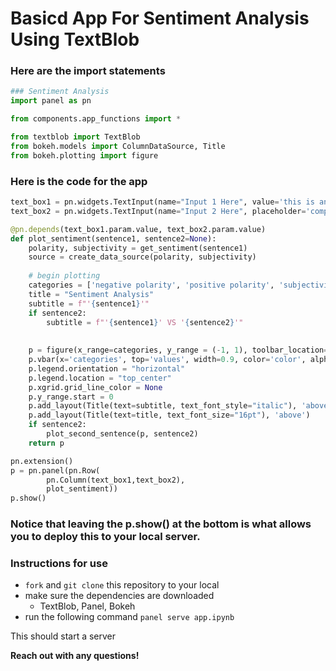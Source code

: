 # Basicd App For Sentiment Analysis Using TextBlob

### Here are the import statements

```python
### Sentiment Analysis
import panel as pn

from components.app_functions import *

from textblob import TextBlob
from bokeh.models import ColumnDataSource, Title
from bokeh.plotting import figure
```

### Here is the code for the app

```python
text_box1 = pn.widgets.TextInput(name="Input 1 Here", value='this is an example of a good sentence')
text_box2 = pn.widgets.TextInput(name="Input 2 Here", placeholder='compare 2 sentences')

@pn.depends(text_box1.param.value, text_box2.param.value)
def plot_sentiment(sentence1, sentence2=None):
    polarity, subjectivity = get_sentiment(sentence1)
    source = create_data_source(polarity, subjectivity)
    
    # begin plotting
    categories = ['negative polarity', 'positive polarity', 'subjectivity']
    title = "Sentiment Analysis"
    subtitle = f"'{sentence1}'"
    if sentence2:
        subtitle = f"'{sentence1}' VS '{sentence2}'"
    
    
    p = figure(x_range=categories, y_range = (-1, 1), toolbar_location=None, tools="", plot_height=400)
    p.vbar(x='categories', top='values', width=0.9, color='color', alpha=0.5, legend='categories', source=source)
    p.legend.orientation = "horizontal"
    p.legend.location = "top_center"
    p.xgrid.grid_line_color = None
    p.y_range.start = 0
    p.add_layout(Title(text=subtitle, text_font_style="italic"), 'above')
    p.add_layout(Title(text=title, text_font_size="16pt"), 'above')
    if sentence2:
        plot_second_sentence(p, sentence2)
    return p

pn.extension()
p = pn.panel(pn.Row(
        pn.Column(text_box1,text_box2),
        plot_sentiment))
p.show()
```
### Notice that leaving the p.show() at the bottom is what allows you to deploy this to your local server. 


### Instructions for use
- ```fork``` and ```git clone``` this repository to your local
- make sure the dependencies are downloaded
    - TextBlob, Panel, Bokeh
- run the following command ```panel serve app.ipynb```

This should start a server

**Reach out with any questions!**